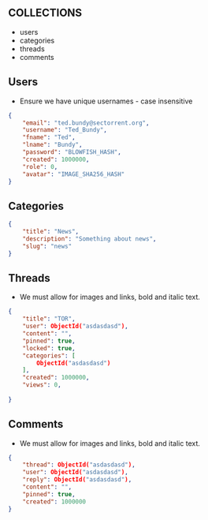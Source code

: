 COLLECTIONS
-----
- users
- categories
- threads
- comments

Users
-----
- Ensure we have unique usernames - case insensitive
```json
{
    "email": "ted.bundy@sectorrent.org",
    "username": "Ted_Bundy",
    "fname": "Ted",
    "lname": "Bundy",
    "password": "BLOWFISH_HASH",
    "created": 1000000,
    "role": 0,
    "avatar": "IMAGE_SHA256_HASH"
}
```

Categories
-----
```json
{
    "title": "News",
    "description": "Something about news",
    "slug": "news"
}
```

Threads
-----
- We must allow for images and links, bold and italic text.
```json
{
    "title": "TOR",
    "user": ObjectId("asdasdasd"),
    "content": "",
    "pinned": true,
    "locked": true,
    "categories": [
        ObjectId("asdasdasd")
    ],
    "created": 1000000,
    "views": 0,
    
}
```

Comments
-----
- We must allow for images and links, bold and italic text.
```json
{
    "thread": ObjectId("asdasdasd"),
    "user": ObjectId("asdasdasd"),
    "reply": ObjectId("asdasdasd"),
    "content": "",
    "pinned": true,
    "created": 1000000
}
```
